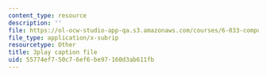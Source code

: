 ```yaml
---
content_type: resource
description: ''
file: https://ol-ocw-studio-app-qa.s3.amazonaws.com/courses/6-033-computer-system-engineering-spring-2018/55774ef750c76ef6be97160d3ab611fb_r2_-2KW76ec.srt
file_type: application/x-subrip
resourcetype: Other
title: 3play caption file
uid: 55774ef7-50c7-6ef6-be97-160d3ab611fb
---
```

